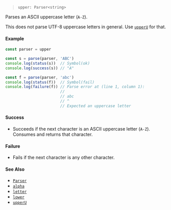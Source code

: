 <!--
 Copyright (c) 2020 Thomas J. Otterson
 
 This software is released under the MIT License.
 https://opensource.org/licenses/MIT
-->

> `upper: Parser<string>`

Parses an ASCII uppercase letter (`A-Z`).

This does not parse UTF-8 uppercase letters in general. Use [`upperU`](upperu.md) for that.

#### Example

```javascript
const parser = upper

const s = parse(parser, 'ABC')
console.log(status(s))  // Symbol(ok)
console.log(success(s)) // "A"

const f = parse(parser, 'abc')
console.log(status(f))  // Symbol(fail)
console.log(failure(f)) // Parse error at (line 1, column 1):
                        //
                        // abc
                        // ^
                        // Expected an uppercase letter
```

#### Success

* Succeeds if the next character is an ASCII uppercase letter (`A-Z`). Consumes and returns that character.

#### Failure

* Fails if the next character is any other character.

#### See Also

* [`Parser`](../types/parser.md)
* [`alpha`](alpha.md)
* [`letter`](letter.md)
* [`lower`](lower.md)
* [`upperU`](upperu.md)
